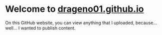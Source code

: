# Welcome to [drageno01.github.io](https://drageno01.github.io)

On this GitHub website, you can view anything that I uploaded, because... well... I wanted to publish content.
